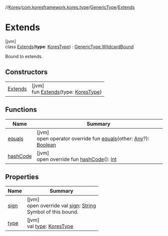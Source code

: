 //[Kores](../../../../index.md)/[com.koresframework.kores.type](../../index.md)/[GenericType](../index.md)/[Extends](index.md)

# Extends

[jvm]\
class [Extends](index.md)(**type**: [KoresType](../../-kores-type/index.md)) : [GenericType.WildcardBound](../-wildcard-bound/index.md)

Bound to extends.

## Constructors

| | |
|---|---|
| [Extends](-extends.md) | [jvm]<br>fun [Extends](-extends.md)(type: [KoresType](../../-kores-type/index.md)) |

## Functions

| Name | Summary |
|---|---|
| [equals](../-bound/equals.md) | [jvm]<br>open operator override fun [equals](../-bound/equals.md)(other: [Any](https://kotlinlang.org/api/latest/jvm/stdlib/kotlin/-any/index.html)?): [Boolean](https://kotlinlang.org/api/latest/jvm/stdlib/kotlin/-boolean/index.html) |
| [hashCode](../-bound/hash-code.md) | [jvm]<br>open override fun [hashCode](../-bound/hash-code.md)(): [Int](https://kotlinlang.org/api/latest/jvm/stdlib/kotlin/-int/index.html) |

## Properties

| Name | Summary |
|---|---|
| [sign](sign.md) | [jvm]<br>open override val [sign](sign.md): [String](https://kotlinlang.org/api/latest/jvm/stdlib/kotlin/-string/index.html)<br>Symbol of this bound. |
| [type](index.md#1236212396%2FProperties%2F-1216412040) | [jvm]<br>val [type](index.md#1236212396%2FProperties%2F-1216412040): [KoresType](../../-kores-type/index.md) |
